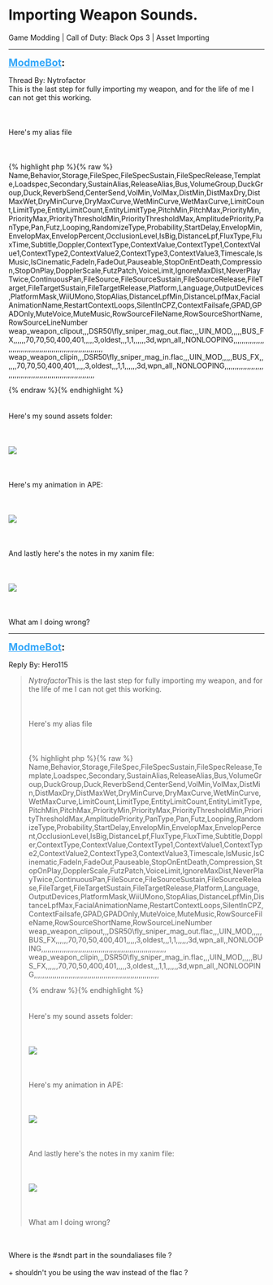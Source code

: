# Importing Weapon Sounds.
Game Modding | Call of Duty: Black Ops 3 | Asset Importing

---
<strong style="font-size: 1.4em;"><span style="text-decoration: underline;text-decoration-color: #34a7f9;"><span style="color:#34a7f9;">ModmeBot</span></span>:</strong>

<p>Thread By: Nytrofactor<br />This is the last step for fully importing my weapon, and for the life of me I can not get this working.<br /><br /><br /><br />Here&#39;s my alias file<br /><br /><br /><br />{% highlight php %}{% raw %}
Name,Behavior,Storage,FileSpec,FileSpecSustain,FileSpecRelease,Template,Loadspec,Secondary,SustainAlias,ReleaseAlias,Bus,VolumeGroup,DuckGroup,Duck,ReverbSend,CenterSend,VolMin,VolMax,DistMin,DistMaxDry,DistMaxWet,DryMinCurve,DryMaxCurve,WetMinCurve,WetMaxCurve,LimitCount,LimitType,EntityLimitCount,EntityLimitType,PitchMin,PitchMax,PriorityMin,PriorityMax,PriorityThresholdMin,PriorityThresholdMax,AmplitudePriority,PanType,Pan,Futz,Looping,RandomizeType,Probability,StartDelay,EnvelopMin,EnvelopMax,EnvelopPercent,OcclusionLevel,IsBig,DistanceLpf,FluxType,FluxTime,Subtitle,Doppler,ContextType,ContextValue,ContextType1,ContextValue1,ContextType2,ContextValue2,ContextType3,ContextValue3,Timescale,IsMusic,IsCinematic,FadeIn,FadeOut,Pauseable,StopOnEntDeath,Compression,StopOnPlay,DopplerScale,FutzPatch,VoiceLimit,IgnoreMaxDist,NeverPlayTwice,ContinuousPan,FileSource,FileSourceSustain,FileSourceRelease,FileTarget,FileTargetSustain,FileTargetRelease,Platform,Language,OutputDevices,PlatformMask,WiiUMono,StopAlias,DistanceLpfMin,DistanceLpfMax,FacialAnimationName,RestartContextLoops,SilentInCPZ,ContextFailsafe,GPAD,GPADOnly,MuteVoice,MuteMusic,RowSourceFileName,RowSourceShortName,RowSourceLineNumber
weap_weapon_clipout,,,DSR50\fly_sniper_mag_out.flac,,,UIN_MOD,,,,,BUS_FX,,,,,,70,70,50,400,401,,,,,3,oldest,,,1,1,,,,,,3d,wpn_all,,NONLOOPING,,,,,,,,,,,,,,,,,,,,,,,,,,,,,,,,,,,,,,,,,,,,,,,,,,,,,,,,,,,,,
weap_weapon_clipin,,,DSR50\fly_sniper_mag_in.flac,,,UIN_MOD,,,,,BUS_FX,,,,,,70,70,50,400,401,,,,,3,oldest,,,1,1,,,,,,3d,wpn_all,,NONLOOPING,,,,,,,,,,,,,,,,,,,,,,,,,,,,,,,,,,,,,,,,,,,,,,,,,,,,,,,,,,,,,

{% endraw %}{% endhighlight %}
<br /><br /><br />Here&#39;s my sound assets folder: <br /><br /><br /><br /><img style="max-width: 500px;" src="http://i.imgur.com/cvgTK3L.png"><br /><br /><br /><br />Here&#39;s my animation in APE:<br /><br /><br /><br /><img style="max-width: 500px;" src="http://i.imgur.com/ezIO7ez.png"><br /><br /><br /><br />And lastly here&#39;s the notes in my xanim file:<br /><br /><br /><br /><img style="max-width: 500px;" src="http://i.imgur.com/cBGMHmG.png"><br /><br /><br /><br />What am I doing wrong?</p>

---
<strong style="font-size: 1.4em;"><span style="text-decoration: underline;text-decoration-color: #34a7f9;"><span style="color:#34a7f9;">ModmeBot</span></span>:</strong>

<p>Reply By: Hero115<br /><blockquote><em>Nytrofactor</em>This is the last step for fully importing my weapon, and for the life of me I can not get this working.<br /><br /><br /><br />Here&#39;s my alias file<br /><br /><br /><br />{% highlight php %}{% raw %}
Name,Behavior,Storage,FileSpec,FileSpecSustain,FileSpecRelease,Template,Loadspec,Secondary,SustainAlias,ReleaseAlias,Bus,VolumeGroup,DuckGroup,Duck,ReverbSend,CenterSend,VolMin,VolMax,DistMin,DistMaxDry,DistMaxWet,DryMinCurve,DryMaxCurve,WetMinCurve,WetMaxCurve,LimitCount,LimitType,EntityLimitCount,EntityLimitType,PitchMin,PitchMax,PriorityMin,PriorityMax,PriorityThresholdMin,PriorityThresholdMax,AmplitudePriority,PanType,Pan,Futz,Looping,RandomizeType,Probability,StartDelay,EnvelopMin,EnvelopMax,EnvelopPercent,OcclusionLevel,IsBig,DistanceLpf,FluxType,FluxTime,Subtitle,Doppler,ContextType,ContextValue,ContextType1,ContextValue1,ContextType2,ContextValue2,ContextType3,ContextValue3,Timescale,IsMusic,IsCinematic,FadeIn,FadeOut,Pauseable,StopOnEntDeath,Compression,StopOnPlay,DopplerScale,FutzPatch,VoiceLimit,IgnoreMaxDist,NeverPlayTwice,ContinuousPan,FileSource,FileSourceSustain,FileSourceRelease,FileTarget,FileTargetSustain,FileTargetRelease,Platform,Language,OutputDevices,PlatformMask,WiiUMono,StopAlias,DistanceLpfMin,DistanceLpfMax,FacialAnimationName,RestartContextLoops,SilentInCPZ,ContextFailsafe,GPAD,GPADOnly,MuteVoice,MuteMusic,RowSourceFileName,RowSourceShortName,RowSourceLineNumber
weap_weapon_clipout,,,DSR50\fly_sniper_mag_out.flac,,,UIN_MOD,,,,,BUS_FX,,,,,,70,70,50,400,401,,,,,3,oldest,,,1,1,,,,,,3d,wpn_all,,NONLOOPING,,,,,,,,,,,,,,,,,,,,,,,,,,,,,,,,,,,,,,,,,,,,,,,,,,,,,,,,,,,,,
weap_weapon_clipin,,,DSR50\fly_sniper_mag_in.flac,,,UIN_MOD,,,,,BUS_FX,,,,,,70,70,50,400,401,,,,,3,oldest,,,1,1,,,,,,3d,wpn_all,,NONLOOPING,,,,,,,,,,,,,,,,,,,,,,,,,,,,,,,,,,,,,,,,,,,,,,,,,,,,,,,,,,,,,

{% endraw %}{% endhighlight %}
<br /><br /><br />Here&#39;s my sound assets folder: <br /><br /><br /><br /><img style="max-width: 500px;" src="http://i.imgur.com/cvgTK3L.png"><br /><br /><br /><br />Here&#39;s my animation in APE:<br /><br /><br /><br /><img style="max-width: 500px;" src="http://i.imgur.com/ezIO7ez.png"><br /><br /><br /><br />And lastly here&#39;s the notes in my xanim file:<br /><br /><br /><br /><img style="max-width: 500px;" src="http://i.imgur.com/cBGMHmG.png"><br /><br /><br /><br />What am I doing wrong?</blockquote><br /><br />Where is the #sndt part in the soundaliases file ? <br /><br />+ shouldn&#39;t you be using the wav instead of the flac ?</p>
